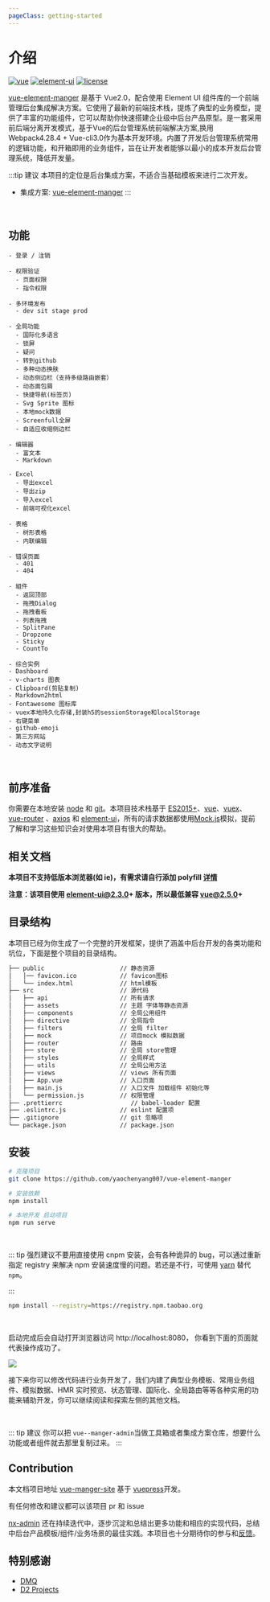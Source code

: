 ```yaml
---
pageClass: getting-started
---
```


# 介绍

[![vue](https://img.shields.io/badge/vue-2.6.10-brightgreen)](https://github.com/vuejs/vue)
[![element-ui](https://img.shields.io/badge/element--ui-2.10.1-brightgreen)](https://github.com/ElemeFE/element)
[![license](https://img.shields.io/github/license/mashape/apistatus.svg)](https://github.com/yaochenyang007/vue-element-manger/blob/master/LICENSE)

[vue-element-manger](https://github.com/yaochenyang007/vue-element-manger) 是基于 Vue2.0，配合使用 Element UI 组件库的一个前端管理后台集成解决方案。它使用了最新的前端技术栈，提炼了典型的业务模型，提供了丰富的功能组件，它可以帮助你快速搭建企业级中后台产品原型。是一套采用前后端分离开发模式，基于Vue的后台管理系统前端解决方案,换用Webpack4.28.4 + Vue-cli3.0作为基本开发环境。内置了开发后台管理系统常用的逻辑功能，和开箱即用的业务组件，旨在让开发者能够以最小的成本开发后台管理系统，降低开发量。

:::tip 建议
本项目的定位是后台集成方案，不适合当基础模板来进行二次开发。

- 集成方案: [vue-element-manger](https://github.com/yaochenyang007/vue-element-manger)
  :::

<br/>

## 功能
```
- 登录 / 注销

- 权限验证
  - 页面权限
  - 指令权限

- 多环境发布
  - dev sit stage prod

- 全局功能
  - 国际化多语言
  - 锁屏
  - 疑问
  - 转到github
  - 多种动态换肤
  - 动态侧边栏（支持多级路由嵌套）
  - 动态面包屑
  - 快捷导航(标签页)
  - Svg Sprite 图标
  - 本地mock数据
  - Screenfull全屏
  - 自适应收缩侧边栏

- 编辑器
  - 富文本
  - Markdown

- Excel
  - 导出excel
  - 导出zip
  - 导入excel
  - 前端可视化excel

- 表格
  - 树形表格
  - 内联编辑

- 错误页面
  - 401
  - 404

- 組件
  - 返回顶部
  - 拖拽Dialog
  - 拖拽看板
  - 列表拖拽
  - SplitPane
  - Dropzone
  - Sticky
  - CountTo

- 综合实例
- Dashboard
- v-charts 图表
- Clipboard(剪贴复制)
- Markdown2html
- Fontawesome 图标库
- vuex本地持久化存储,封装h5的sessionStorage和localStorage
- 右键菜单
- github-emoji
- 第三方网站
- 动态文字说明

```

<br/>

## 前序准备

你需要在本地安装 [node](http://nodejs.org/) 和 [git](https://git-scm.com/)。本项目技术栈基于 [ES2015+](http://es6.ruanyifeng.com/)、[vue](https://cn.vuejs.org/index.html)、[vuex](https://vuex.vuejs.org/zh-cn/)、[vue-router](https://router.vuejs.org/zh-cn/) 、[axios](https://github.com/axios/axios) 和 [element-ui](https://github.com/ElemeFE/element)，所有的请求数据都使用[Mock.js](https://github.com/nuysoft/Mock)模拟，提前了解和学习这些知识会对使用本项目有很大的帮助。

## 相关文档



**本项目不支持低版本浏览器(如 ie)，有需求请自行添加 polyfill [详情](https://github.com/mgbq/nx-admin/wiki#babel-polyfill)**

**注意：该项目使用 element-ui@2.3.0+ 版本，所以最低兼容 vue@2.5.0+**

## 目录结构

本项目已经为你生成了一个完整的开发框架，提供了涵盖中后台开发的各类功能和坑位，下面是整个项目的目录结构。

```bash
├── public                     // 静态资源
│   │── favicon.ico            // favicon图标
│   └── index.html             // html模板
├── src                        // 源代码
│   ├── api                    // 所有请求
│   ├── assets                 // 主题 字体等静态资源
│   ├── components             // 全局公用组件
│   ├── directive              // 全局指令
│   ├── filters                // 全局 filter
│   ├── mock                   // 项目mock 模拟数据
│   ├── router                 // 路由
│   ├── store                  // 全局 store管理
│   ├── styles                 // 全局样式
│   ├── utils                  // 全局公用方法
│   ├── views                  // views 所有页面
│   ├── App.vue                // 入口页面
│   ├── main.js                // 入口文件 加载组件 初始化等
│   └── permission.js          // 权限管理
├── .prettierrc                   // babel-loader 配置
├── .eslintrc.js               // eslint 配置项
├── .gitignore                 // git 忽略项
└── package.json               // package.json
```

## 安装

```bash
# 克隆项目
git clone https://github.com/yaochenyang007/vue-element-manger

# 安装依赖
npm install

# 本地开发 启动项目
npm run serve
```

<br/>

::: tip
强烈建议不要用直接使用 cnpm 安装，会有各种诡异的 bug，可以通过重新指定 registry 来解决 npm 安装速度慢的问题。若还是不行，可使用 [yarn](https://github.com/yarnpkg/yarn) 替代 `npm`。

:::

```bash
npm install --registry=https://registry.npm.taobao.org
```

<br/>

启动完成后会自动打开浏览器访问 http://localhost:8080， 你看到下面的页面就代表操作成功了。

![](https://yaochenyang.xin/img/vue-element-manger.png)

接下来你可以修改代码进行业务开发了，我们内建了典型业务模板、常用业务组件、模拟数据、HMR 实时预览、状态管理、国际化、全局路由等等各种实用的功能来辅助开发，你可以继续阅读和探索左侧的其他文档。

<br/>

::: tip 建议
你可以把 `vue--manger-admin`当做工具箱或者集成方案仓库，想要什么功能或者组件就去那里复制过来。
:::

## Contribution

本文档项目地址 [vue-manger-site](https://github.com/yaochenyang007/vue-manger-site) 基于 [vuepress](https://github.com/vuejs/vuepress)开发。

有任何修改和建议都可以该项目 pr 和 issue

[nx-admin](https://github.com/yaochenyang007/vue--manger-admin) 还在持续迭代中，逐步沉淀和总结出更多功能和相应的实现代码，总结中后台产品模板/组件/业务场景的最佳实践。本项目也十分期待你的参与和[反馈](https://github.com/yaochenyang007/vue--manger-admin/issues)。

## 特别感谢


- [DMQ](https://github.com/PanJiaChen/vue-element-admin)
- [D2 Projects](https://github.com/d2-projects/d2-admin)